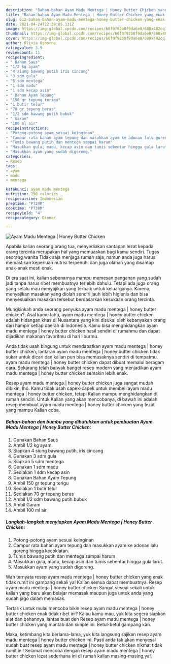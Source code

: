 ```yaml
---
description: "Bahan-bahan Ayam Madu Mentega | Honey Butter Chicken yang enak dan Mudah Dibuat"
title: "Bahan-bahan Ayam Madu Mentega | Honey Butter Chicken yang enak dan Mudah Dibuat"
slug: 612-bahan-bahan-ayam-madu-mentega-honey-butter-chicken-yang-enak-dan-mudah-dibuat
date: 2021-04-24T22:39:05.131Z
image: https://img-global.cpcdn.com/recipes/60f0f92b0f9da6e0/680x482cq70/ayam-madu-mentega-honey-butter-chicken-foto-resep-utama.jpg
thumbnail: https://img-global.cpcdn.com/recipes/60f0f92b0f9da6e0/680x482cq70/ayam-madu-mentega-honey-butter-chicken-foto-resep-utama.jpg
cover: https://img-global.cpcdn.com/recipes/60f0f92b0f9da6e0/680x482cq70/ayam-madu-mentega-honey-butter-chicken-foto-resep-utama.jpg
author: Olivia Osborne
ratingvalue: 3.9
reviewcount: 11
recipeingredient:
- " Bahan Saus"
- "1/2 kg ayam"
- "4 siung bawang putih iris cincang"
- "3 sdm gula"
- "5 sdm mentega"
- "1 sdm madu"
- "1 sdm kecap asin"
- " Bahan Ayam Tepung"
- "150 gr tepung terigu"
- "1 butir telur"
- "70 gr tepung beras"
- "1/2 sdm bawang putih bubuk"
- " Garam"
- "100 ml air"
recipeinstructions:
- "Potong-potong ayam sesuai keinginan"
- "Campur rata bahan ayam tepung dan masukkan ayam ke adonan lalu goreng hingga kecoklatan."
- "Tumis bawang putih dan mentega sampai harum"
- "Masukkan gula, madu, kecap asin dan tumis sebentar hingga gula larut."
- "Masukkan ayam yang sudah digoreng."
categories:
- Resep
tags:
- ayam
- madu
- mentega

katakunci: ayam madu mentega 
nutrition: 298 calories
recipecuisine: Indonesian
preptime: "PT24M"
cooktime: "PT38M"
recipeyield: "4"
recipecategory: Dinner

---
```



![Ayam Madu Mentega | Honey Butter Chicken](https://img-global.cpcdn.com/recipes/60f0f92b0f9da6e0/680x482cq70/ayam-madu-mentega-honey-butter-chicken-foto-resep-utama.jpg)

Apabila kalian seorang orang tua, menyediakan santapan lezat kepada orang tercinta merupakan hal yang memuaskan bagi kamu sendiri. Tugas seorang  wanita Tidak saja menjaga rumah saja, namun anda juga harus memastikan keperluan nutrisi terpenuhi dan juga olahan yang disantap anak-anak mesti enak.

Di era  saat ini, kalian sebenarnya mampu memesan panganan yang sudah jadi tanpa harus ribet membuatnya terlebih dahulu. Tetapi ada juga orang yang selalu mau menyajikan yang terbaik untuk keluarganya. Karena, menyajikan masakan yang diolah sendiri jauh lebih higienis dan bisa menyesuaikan masakan tersebut berdasarkan kesukaan orang tercinta. 



Mungkinkah anda seorang penyuka ayam madu mentega | honey butter chicken?. Asal kamu tahu, ayam madu mentega | honey butter chicken adalah hidangan khas di Nusantara yang kini disukai oleh kebanyakan orang dari hampir setiap daerah di Indonesia. Kamu bisa menghidangkan ayam madu mentega | honey butter chicken hasil sendiri di rumahmu dan dapat dijadikan makanan favoritmu di hari liburmu.

Anda tidak usah bingung untuk mendapatkan ayam madu mentega | honey butter chicken, lantaran ayam madu mentega | honey butter chicken tidak sukar untuk dicari dan kalian pun bisa memasaknya sendiri di tempatmu. ayam madu mentega | honey butter chicken dapat dibuat memalui beragam cara. Sekarang telah banyak banget resep modern yang menjadikan ayam madu mentega | honey butter chicken semakin lebih enak.

Resep ayam madu mentega | honey butter chicken juga sangat mudah dibikin, lho. Kamu tidak usah capek-capek untuk membeli ayam madu mentega | honey butter chicken, tetapi Kalian mampu menghidangkan di rumah sendiri. Untuk Kalian yang akan mencobanya, di bawah ini adalah resep membuat ayam madu mentega | honey butter chicken yang lezat yang mampu Kalian coba.

<!--inarticleads1-->

##### Bahan-bahan dan bumbu yang dibutuhkan untuk pembuatan Ayam Madu Mentega | Honey Butter Chicken:

1. Gunakan  Bahan Saus
1. Ambil 1/2 kg ayam
1. Siapkan 4 siung bawang putih, iris cincang
1. Gunakan 3 sdm gula
1. Siapkan 5 sdm mentega
1. Gunakan 1 sdm madu
1. Sediakan 1 sdm kecap asin
1. Gunakan  Bahan Ayam Tepung
1. Ambil 150 gr tepung terigu
1. Sediakan 1 butir telur
1. Sediakan 70 gr tepung beras
1. Ambil 1/2 sdm bawang putih bubuk
1. Ambil  Garam
1. Ambil 100 ml air




<!--inarticleads2-->

##### Langkah-langkah menyiapkan Ayam Madu Mentega | Honey Butter Chicken:

1. Potong-potong ayam sesuai keinginan
1. Campur rata bahan ayam tepung dan masukkan ayam ke adonan lalu goreng hingga kecoklatan.
1. Tumis bawang putih dan mentega sampai harum
1. Masukkan gula, madu, kecap asin dan tumis sebentar hingga gula larut.
1. Masukkan ayam yang sudah digoreng.




Wah ternyata resep ayam madu mentega | honey butter chicken yang enak tidak rumit ini gampang sekali ya! Kalian semua dapat membuatnya. Resep ayam madu mentega | honey butter chicken Sangat sesuai sekali untuk kalian yang baru akan belajar memasak maupun juga untuk anda yang sudah jago dalam memasak.

Tertarik untuk mulai mencoba bikin resep ayam madu mentega | honey butter chicken enak tidak ribet ini? Kalau kamu mau, yuk kita segera siapkan alat dan bahannya, lantas buat deh Resep ayam madu mentega | honey butter chicken yang mantab dan simple ini. Betul-betul gampang kan. 

Maka, ketimbang kita berlama-lama, yuk kita langsung sajikan resep ayam madu mentega | honey butter chicken ini. Pasti anda tak akan menyesal sudah buat resep ayam madu mentega | honey butter chicken nikmat tidak rumit ini! Selamat mencoba dengan resep ayam madu mentega | honey butter chicken lezat sederhana ini di rumah kalian masing-masing,ya!.

